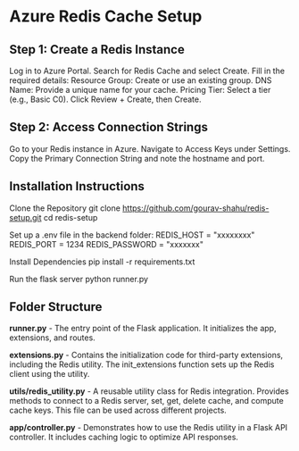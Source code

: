# Azure Redis Cache Setup

## Step 1: Create a Redis Instance
Log in to Azure Portal.
Search for Redis Cache and select Create.
Fill in the required details:
Resource Group: Create or use an existing group.
DNS Name: Provide a unique name for your cache.
Pricing Tier: Select a tier (e.g., Basic C0).
Click Review + Create, then Create.

## Step 2: Access Connection Strings
Go to your Redis instance in Azure.
Navigate to Access Keys under Settings.
Copy the Primary Connection String and note the hostname and port.

## Installation Instructions
Clone the Repository
git clone https://github.com/gourav-shahu/redis-setup.git
cd redis-setup

Set up a .env file in the backend folder:
REDIS_HOST = "xxxxxxxx"
REDIS_PORT = 1234
REDIS_PASSWORD = "xxxxxxx"

Install Dependencies
pip install -r requirements.txt

Run the flask server
python runner.py

## Folder Structure
**runner.py** - The entry point of the Flask application. It initializes the app, extensions, and routes.

**extensions.py** - Contains the initialization code for third-party extensions, including the Redis utility. The init_extensions function sets up the Redis client using the utility.

**utils/redis_utility.py** - A reusable utility class for Redis integration. Provides methods to connect to a Redis server, set, get, delete cache, and compute cache keys. This file can be used across different projects.

**app/controller.py** - Demonstrates how to use the Redis utility in a Flask API controller. It includes caching logic to optimize API responses.
